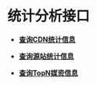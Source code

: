 # 统计分析接口<a name="vod_04_0127"></a>

-   **[查询CDN统计信息](查询CDN统计信息.md)**  

-   **[查询源站统计信息](查询源站统计信息.md)**  

-   **[查询TopN媒资信息](查询TopN媒资信息.md)**  


